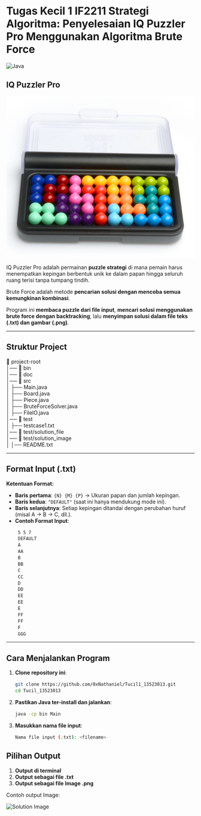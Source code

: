 # **Tugas Kecil 1 IF2211 Strategi Algoritma**: Penyelesaian IQ Puzzler Pro Menggunakan Algoritma Brute Force  

![Java](https://img.shields.io/badge/Java-ED8B00?style=for-the-badge&logo=java&logoColor=white)


## IQ Puzzler Pro 
![IQ Puzzler Pro](doc/IQ_Puzzler_Pro.png)


IQ Puzzler Pro adalah permainan **puzzle strategi** di mana pemain harus menempatkan kepingan berbentuk unik ke dalam papan hingga seluruh ruang terisi tanpa tumpang tindih. 

Brute Force adalah metode **pencarian solusi dengan mencoba semua kemungkinan kombinasi**.  

Program ini **membaca puzzle dari file input**, **mencari solusi menggunakan brute force dengan backtracking**, lalu **menyimpan solusi dalam file teks (.txt) dan gambar (.png)**.

---

## Struktur Project
📁 project-root  
│── 📁 bin  
│── 📁 doc      
│── 📁 src  
│    ├── Main.java  
│    ├── Board.java  
│    ├── Piece.java  
│    ├── BruteForceSolver.java  
│    ├── FileIO.java  
│── 📁 test  
│    ├── testcase1.txt  
│── 📁 test/solution_file  
│── 📁 test/solution_image  
│
│── README.txt  

---

## Format Input (.txt)
**Ketentuan Format:**
- **Baris pertama**: `{N} {M} {P}` → Ukuran papan dan jumlah kepingan.
- **Baris kedua**: `"DEFAULT"` (saat ini hanya mendukung mode ini).
- **Baris selanjutnya**: Setiap kepingan ditandai dengan perubahan huruf (misal A → B → C, dll.).
- **Contoh Format Input**:
   ```bash
    5 5 7
    DEFAULT
    A
    AA
    B
    BB
    C
    CC
    D
    DD
    EE
    EE
    E
    FF
    FF
    F
    GGG
---

## Cara Menjalankan Program

1. **Clone repository ini**:
   ```bash
   git clone https://github.com/0xNathaniel/Tucil1_13523013.git
   cd Tucil_13523013
2. **Pastikan Java ter-install dan jalankan**:
   ```bash
   java -cp bin Main
3. **Masukkan nama file input**:
   ```bash
   Nama file input (.txt): <filename>
## Pilihan Output
1. **Output di terminal**
2. **Output sebagai file .txt**
3. **Output sebagai file Image .png**

Contoh output Image: 

![Solution Image](test/solution_image/solution_test3.png)